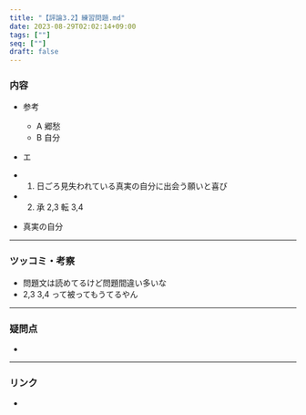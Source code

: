 ```yaml
---
title: "【評論3.2】練習問題.md"
date: 2023-08-29T02:02:14+09:00
tags: [""]
seq: [""]
draft: false
---
```


### 内容
- 参考
  - A 郷愁
  - B 自分
- エ

- 1. 日ごろ見失われている真実の自分に出会う願いと喜び
- 2. 承 2,3 転 3,4 
- 真実の自分

---
### ツッコミ・考察
- 問題文は読めてるけど問題間違い多いな
- 2,3 3,4 って被ってもうてるやん

---
### 疑問点
- 


---
### リンク
- 